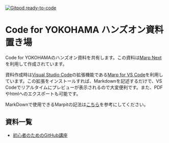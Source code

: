 [![Gitpod ready-to-code](https://img.shields.io/badge/Gitpod-ready--to--code-blue?logo=gitpod)](https://gitpod.io/#https://github.com/kaizumaki/hands-on)

# Code for YOKOHAMA ハンズオン資料置き場

Code for YOKOHAMAのハンズオン資料を共有します。この資料は[Marp Next](https://marp.app/)を利用して作成されています。

資料作成時は[Visual Studio Code](https://code.visualstudio.com/)の拡張機能である[Marp for VS Code](https://marketplace.visualstudio.com/items?itemName=marp-team.marp-vscode)を利用しています。この拡張をインストールすれば、Markdownを記述するだけで、VS Codeでリアルタイムにプレビューが表示されるので大変便利です。また、PDFやhtmlへのエクスポートも可能です。

MarkDownで使用できるMarpitの記法は[こちら](https://marpit.marp.app/markdown)を参考にしてください。

## 資料一覧

- [初心者のためのGitHub講座](./GitHub/)
